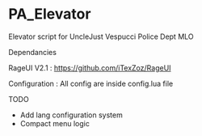 # PA_Elevator
Elevator script for UncleJust Vespucci Police Dept MLO

Dependancies

RageUI V2.1 : https://github.com/iTexZoz/RageUI

Configuration : 
All config are inside config.lua file

TODO
- Add lang configuration system
- Compact menu logic
